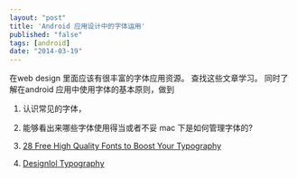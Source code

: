 ```yaml
---
layout: "post"
title: 'Android 应用设计中的字体运用'
published: "false"
tags: [android]
date: "2014-03-19"
---
```


在web design 里面应该有很丰富的字体应用资源。 查找这些文章学习。 同时了解在android 应用中使用字体的基本原则，做到

1. 认识常见的字体， 
2. 能够看出来哪些字体使用得当或者不妥
   mac 下是如何管理字体的?

1. [28 Free High Quality Fonts to Boost Your Typography](http://webdesignledger.com/freebies/28-free-high-quality-fonts-to-boost-your-typography)
2. [Designlol Typography](http://designlol.net/archives/category/graphic/typography)